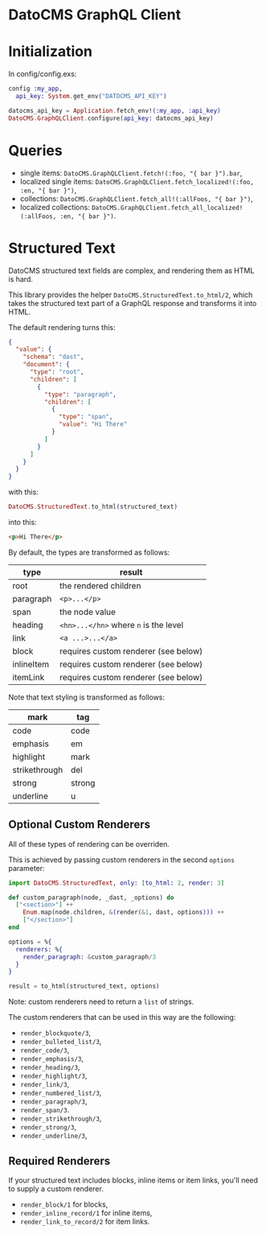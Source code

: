 # DatoCMS GraphQL Client

# Initialization

In config/config.exs:

```elixir
config :my_app,
  api_key: System.get_env("DATOCMS_API_KEY")
```

```elixir
datocms_api_key = Application.fetch_env!(:my_app, :api_key)
DatoCMS.GraphQLClient.configure(api_key: datocms_api_key)
```

# Queries

* single items: `DatoCMS.GraphQLClient.fetch!(:foo, "{ bar }").bar`,
* localized single items: `DatoCMS.GraphQLClient.fetch_localized!(:foo, :en, "{ bar }")`,
* collections: `DatoCMS.GraphQLClient.fetch_all!(:allFoos, "{ bar }")`,
* localized collections: `DatoCMS.GraphQLClient.fetch_all_localized!(:allFoos, :en, "{ bar }")`.

# Structured Text

DatoCMS structured text fields are complex, and rendering them
as HTML is hard.

This library provides the helper `DatoCMS.StructuredText.to_html/2`,
which takes the structured text part of a GraphQL response and
transforms it into HTML.

The default rendering turns this:

```json
{
  "value": {
    "schema": "dast",
    "document": {
      "type": "root",
      "children": [
        {
          "type": "paragraph",
          "children": [
            {
              "type": "span",
              "value": "Hi There"
            }
          ]
        }
      ]
    }
  }
}
```

with this:

```elixir
DatoCMS.StructuredText.to_html(structured_text)
```

into this:

```html
<p>Hi There</p>
```

By default, the types are transformed as follows:

| type       | result                                |
|------------|---------------------------------------|
| root       | the rendered children                 |
| paragraph  | `<p>...</p>`                          |
| span       | the node value                        |
| heading    | `<hn>...</hn>` where `n` is the level |
| link       | `<a ...>...</a>`                      |
| block      | requires custom renderer (see below)  |
| inlineItem | requires custom renderer (see below)  |
| itemLink   | requires custom renderer (see below)  |

Note that text styling is transformed as follows:

| mark          | tag    |
|---------------|--------|
| code          | code   |
| emphasis      | em     |
| highlight     | mark   |
| strikethrough | del    |
| strong        | strong |
| underline     | u      |

## Optional Custom Renderers

All of these types of rendering can be overriden.

This is achieved by passing custom renderers in the second `options`
parameter:

```elixir
import DatoCMS.StructuredText, only: [to_html: 2, render: 3]

def custom_paragraph(node, _dast, _options) do
  ["<section>"] ++
    Enum.map(node.children, &(render(&1, dast, options))) ++
    ["</section>"]
end

options = %{
  renderers: %{
    render_paragraph: &custom_paragraph/3
  }
}

result = to_html(structured_text, options)
```

Note: custom renderers need to return a `list` of strings.

The custom renderers that can be used in this way are the following:

* `render_blockquote/3`,
* `render_bulleted_list/3`,
* `render_code/3`,
* `render_emphasis/3`,
* `render_heading/3`,
* `render_highlight/3`,
* `render_link/3`,
* `render_numbered_list/3`,
* `render_paragraph/3`,
* `render_span/3`.
* `render_strikethrough/3`,
* `render_strong/3`,
* `render_underline/3`,

## Required Renderers

If your structured text includes blocks, inline items
or item links, you'll need to supply a custom renderer.

* `render_block/1` for blocks,
* `render_inline_record/1` for inline items,
* `render_link_to_record/2` for item links.
